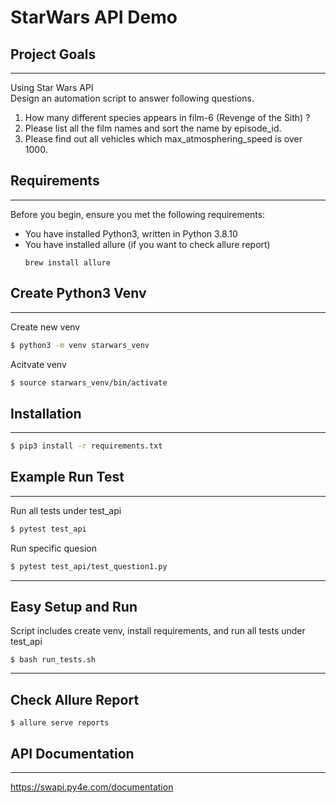 # StarWars API Demo

## Project Goals
---
Using Star Wars API  
Design an automation script to answer following questions.

1. How many different species appears in film-6 (Revenge of the Sith) ?
2. Please list all the film names and sort the name by episode_id.
3. Please find out all vehicles which max_atmosphering_speed is over 1000.

## Requirements
---
Before you begin, ensure you met the following requirements:  
* You have installed Python3, written in Python 3.8.10
* You have installed allure (if you want to check allure report)
    ```
    brew install allure
    ```
   

## Create Python3 Venv
---
Create new venv
```bash
$ python3 -m venv starwars_venv
```
Acitvate venv
```bash
$ source starwars_venv/bin/activate
```

## Installation
---
```bash
$ pip3 install -r requirements.txt
```

## Example Run Test
---
Run all tests under test_api
```bash
$ pytest test_api
```
Run specific quesion
```bash 
$ pytest test_api/test_question1.py
```
---

## Easy Setup and Run
Script includes create venv, install requirements, and run all tests under test_api
```
$ bash run_tests.sh
```

---

## Check Allure Report
```
$ allure serve reports
```

## API Documentation
---
https://swapi.py4e.com/documentation
